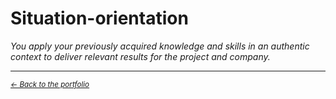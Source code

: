 # Situation-orientation
*You apply your previously acquired knowledge and skills in an authentic context to deliver relevant results for the project and company.*
***

<small><i><a href="https://github.com/BramVerkuijlen/Portfolio-S5-Internship"><- Back to the portfolio</a></i></small>
